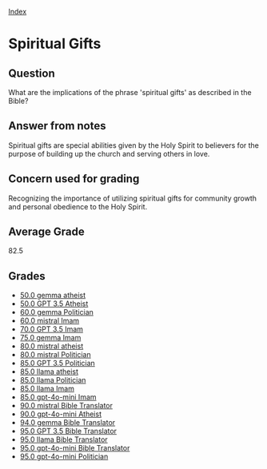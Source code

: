 
[Index](../../index.md)
# Spiritual Gifts
## Question
What are the implications of the phrase 'spiritual gifts' as described in the Bible?

## Answer from notes
Spiritual gifts are special abilities given by the Holy Spirit to believers for the purpose of building up the church and serving others in love.

## Concern used for grading
Recognizing the importance of utilizing spiritual gifts for community growth and personal obedience to the Holy Spirit.

## Average Grade
82.5

## Grades
 * [50.0 gemma atheist](../answers/gemma_atheist/Spiritual_Gifts.md)
 * [50.0 GPT 3.5 Atheist](../answers/GPT_3.5_Atheist/Spiritual_Gifts.md)
 * [60.0 gemma Politician](../answers/gemma_Politician/Spiritual_Gifts.md)
 * [60.0 mistral Imam](../answers/mistral_Imam/Spiritual_Gifts.md)
 * [70.0 GPT 3.5 Imam](../answers/GPT_3.5_Imam/Spiritual_Gifts.md)
 * [75.0 gemma Imam](../answers/gemma_Imam/Spiritual_Gifts.md)
 * [80.0 mistral atheist](../answers/mistral_atheist/Spiritual_Gifts.md)
 * [80.0 mistral Politician](../answers/mistral_Politician/Spiritual_Gifts.md)
 * [85.0 GPT 3.5 Politician](../answers/GPT_3.5_Politician/Spiritual_Gifts.md)
 * [85.0 llama atheist](../answers/llama_atheist/Spiritual_Gifts.md)
 * [85.0 llama Politician](../answers/llama_Politician/Spiritual_Gifts.md)
 * [85.0 llama Imam](../answers/llama_Imam/Spiritual_Gifts.md)
 * [85.0 gpt-4o-mini Imam](../answers/gpt-4o-mini_Imam/Spiritual_Gifts.md)
 * [90.0 mistral Bible Translator](../answers/mistral_Bible_Translator/Spiritual_Gifts.md)
 * [90.0 gpt-4o-mini Atheist](../answers/gpt-4o-mini_Atheist/Spiritual_Gifts.md)
 * [94.0 gemma Bible Translator](../answers/gemma_Bible_Translator/Spiritual_Gifts.md)
 * [95.0 GPT 3.5 Bible Translator](../answers/GPT_3.5_Bible_Translator/Spiritual_Gifts.md)
 * [95.0 llama Bible Translator](../answers/llama_Bible_Translator/Spiritual_Gifts.md)
 * [95.0 gpt-4o-mini Bible Translator](../answers/gpt-4o-mini_Bible_Translator/Spiritual_Gifts.md)
 * [95.0 gpt-4o-mini Politician](../answers/gpt-4o-mini_Politician/Spiritual_Gifts.md)
